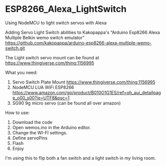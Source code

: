 # ESP8266_Alexa_LightSwitch
Using NodeMCU to light switch servos with Alexa

Adding Servo Light Switch abilities to Kakopappa's “Arduino Esp8266 Alexa Multiple 
Belkin wemo switch emulator” https://github.com/kakopappa/arduino-esp8266-alexa-multiple-wemo-switch.git

The Light switch servo mount can be found at https://www.thingiverse.com/thing:1156995

What you need:
1.	Servo Switch Plate Mount https://www.thingiverse.com/thing:1156995
2.	NodeMCU LUA WiFi ESP8266 https://www.amazon.com/gp/product/B010O1G1ES/ref=oh_aui_detailpage_o00_s00?ie=UTF8&psc=1
3.	SG90 9g micro servo (can be found all over amazon)


How to use:
1.	Download the code
2.	Open wemos.ino in the Arduino editor.
3.	Change the WI-FI settings.
4.	Define servoPins
5.	Flash
6.	Enjoy


I'm using this to flip both a fan switch and a light switch in my living room. 

